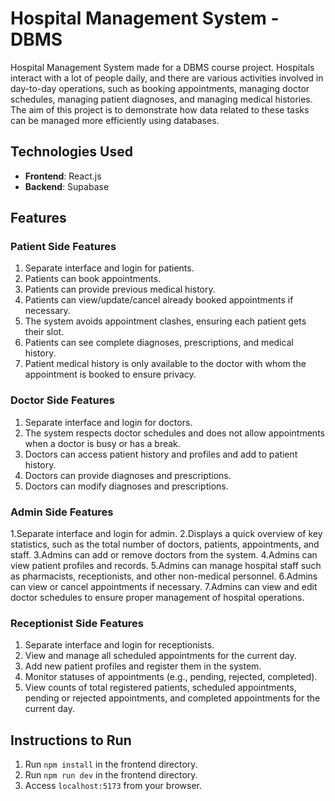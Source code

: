 # Hospital Management System - DBMS

Hospital Management System made for a DBMS course project. Hospitals interact with a lot of people daily, and there are various activities involved in day-to-day operations, such as booking appointments, managing doctor schedules, managing patient diagnoses, and managing medical histories. The aim of this project is to demonstrate how data related to these tasks can be managed more efficiently using databases.

## Technologies Used
- **Frontend**: React.js
- **Backend**: Supabase

## Features

### Patient Side Features
1. Separate interface and login for patients.
2. Patients can book appointments.
3. Patients can provide previous medical history.
4. Patients can view/update/cancel already booked appointments if necessary.
5. The system avoids appointment clashes, ensuring each patient gets their slot.
6. Patients can see complete diagnoses, prescriptions, and medical history.
7. Patient medical history is only available to the doctor with whom the appointment is booked to ensure privacy.

### Doctor Side Features
1. Separate interface and login for doctors.
2. The system respects doctor schedules and does not allow appointments when a doctor is busy or has a break.
3. Doctors can access patient history and profiles and add to patient history.
4. Doctors can provide diagnoses and prescriptions.
5. Doctors can modify diagnoses and prescriptions.

### Admin Side Features
1.Separate interface and login for admin.
2.Displays a quick overview of key statistics, such as the total number of doctors, patients, appointments, and staff.
3.Admins can add or remove doctors from the system.
4.Admins can view patient profiles and records.
5.Admins can manage hospital staff such as pharmacists, receptionists, and other non-medical personnel.
6.Admins can view or cancel appointments if necessary.
7.Admins can view and edit doctor schedules to ensure proper management of hospital operations.

### Receptionist Side Features
1. Separate interface and login for receptionists.
2. View and manage all scheduled appointments for the current day.
3. Add new patient profiles and register them in the system.
4. Monitor statuses of appointments (e.g., pending, rejected, completed).
5. View counts of total registered patients, scheduled appointments, pending or rejected appointments, and completed appointments for    the current day.


## Instructions to Run
1. Run `npm install` in the frontend directory.
2. Run `npm run dev` in the frontend directory.
3. Access `localhost:5173` from your browser.
